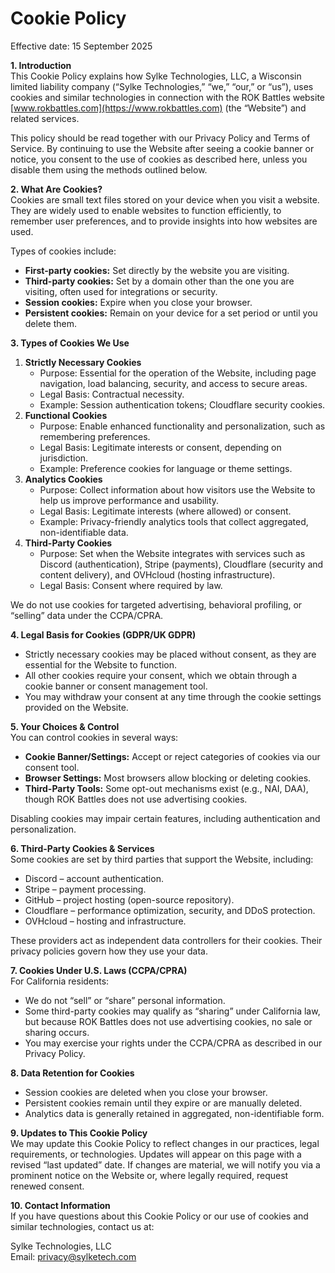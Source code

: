# Cookie Policy

Effective date: 15 September 2025

**1\. Introduction**  
This Cookie Policy explains how Sylke Technologies, LLC, a Wisconsin limited liability company (“Sylke Technologies,” “we,” “our,” or “us”), uses cookies and similar technologies in connection with the ROK Battles website [www.rokbattles.com](https://www.rokbattles.com) (the “Website”) and related services.

This policy should be read together with our Privacy Policy and Terms of Service. By continuing to use the Website after seeing a cookie banner or notice, you consent to the use of cookies as described here, unless you disable them using the methods outlined below.

**2\. What Are Cookies?**  
Cookies are small text files stored on your device when you visit a website. They are widely used to enable websites to function efficiently, to remember user preferences, and to provide insights into how websites are used.

Types of cookies include:

- **First-party cookies:** Set directly by the website you are visiting.
- **Third-party cookies:** Set by a domain other than the one you are visiting, often used for integrations or security.
- **Session cookies:** Expire when you close your browser.
- **Persistent cookies:** Remain on your device for a set period or until you delete them.

**3\. Types of Cookies We Use**

1. **Strictly Necessary Cookies**
    - Purpose: Essential for the operation of the Website, including page navigation, load balancing, security, and access to secure areas.
    - Legal Basis: Contractual necessity.
    - Example: Session authentication tokens; Cloudflare security cookies.
2. **Functional Cookies**
    - Purpose: Enable enhanced functionality and personalization, such as remembering preferences.
    - Legal Basis: Legitimate interests or consent, depending on jurisdiction.
    - Example: Preference cookies for language or theme settings.
3. **Analytics Cookies**
    - Purpose: Collect information about how visitors use the Website to help us improve performance and usability.
    - Legal Basis: Legitimate interests (where allowed) or consent.
    - Example: Privacy-friendly analytics tools that collect aggregated, non-identifiable data.
4. **Third-Party Cookies**
    - Purpose: Set when the Website integrates with services such as Discord (authentication), Stripe (payments), Cloudflare (security and content delivery), and OVHcloud (hosting infrastructure).
    - Legal Basis: Consent where required by law.

We do not use cookies for targeted advertising, behavioral profiling, or “selling” data under the CCPA/CPRA.

**4\. Legal Basis for Cookies (GDPR/UK GDPR)**

- Strictly necessary cookies may be placed without consent, as they are essential for the Website to function.
- All other cookies require your consent, which we obtain through a cookie banner or consent management tool.
- You may withdraw your consent at any time through the cookie settings provided on the Website.

**5\. Your Choices & Control**  
You can control cookies in several ways:

- **Cookie Banner/Settings:** Accept or reject categories of cookies via our consent tool.
- **Browser Settings:** Most browsers allow blocking or deleting cookies.
- **Third-Party Tools:** Some opt-out mechanisms exist (e.g., NAI, DAA), though ROK Battles does not use advertising cookies.

Disabling cookies may impair certain features, including authentication and personalization.

**6\. Third-Party Cookies & Services**  
Some cookies are set by third parties that support the Website, including:

- Discord – account authentication.
- Stripe – payment processing.
- GitHub – project hosting (open-source repository).
- Cloudflare – performance optimization, security, and DDoS protection.
- OVHcloud – hosting and infrastructure.

These providers act as independent data controllers for their cookies. Their privacy policies govern how they use your data.

**7\. Cookies Under U.S. Laws (CCPA/CPRA)**  
For California residents:

- We do not “sell” or “share” personal information.
- Some third-party cookies may qualify as “sharing” under California law, but because ROK Battles does not use advertising cookies, no sale or sharing occurs.
- You may exercise your rights under the CCPA/CPRA as described in our Privacy Policy.

**8\. Data Retention for Cookies**

- Session cookies are deleted when you close your browser.
- Persistent cookies remain until they expire or are manually deleted.
- Analytics data is generally retained in aggregated, non-identifiable form.

**9\. Updates to This Cookie Policy**  
We may update this Cookie Policy to reflect changes in our practices, legal requirements, or technologies. Updates will appear on this page with a revised “last updated” date. If changes are material, we will notify you via a prominent notice on the Website or, where legally required, request renewed consent.

**10\. Contact Information**  
If you have questions about this Cookie Policy or our use of cookies and similar technologies, contact us at:

Sylke Technologies, LLC  
Email: [privacy@sylketech.com](mailto:privacy@sylketech.com)